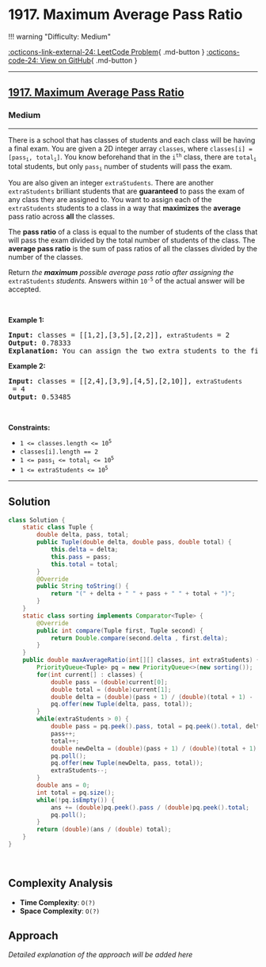 # 1917. Maximum Average Pass Ratio

!!! warning "Difficulty: Medium"

[:octicons-link-external-24: LeetCode Problem](https://leetcode.com/problems/maximum-average-pass-ratio/){ .md-button }
[:octicons-code-24: View on GitHub](https://github.com/RAJ8664/Leetcode/tree/master/1917-maximum-average-pass-ratio){ .md-button }

---

<h2><a href="https://leetcode.com/problems/maximum-average-pass-ratio">1917. Maximum Average Pass Ratio</a></h2><h3>Medium</h3><hr><p>There is a school that has classes of students and each class will be having a final exam. You are given a 2D integer array <code>classes</code>, where <code>classes[i] = [pass<sub>i</sub>, total<sub>i</sub>]</code>. You know beforehand that in the <code>i<sup>th</sup></code> class, there are <code>total<sub>i</sub></code> total students, but only <code>pass<sub>i</sub></code> number of students will pass the exam.</p>

<p>You are also given an integer <code>extraStudents</code>. There are another <code>extraStudents</code> brilliant students that are <strong>guaranteed</strong> to pass the exam of any class they are assigned to. You want to assign each of the <code>extraStudents</code> students to a class in a way that <strong>maximizes</strong> the <strong>average</strong> pass ratio across <strong>all</strong> the classes.</p>

<p>The <strong>pass ratio</strong> of a class is equal to the number of students of the class that will pass the exam divided by the total number of students of the class. The <strong>average pass ratio</strong> is the sum of pass ratios of all the classes divided by the number of the classes.</p>

<p>Return <em>the <strong>maximum</strong> possible average pass ratio after assigning the </em><code>extraStudents</code><em> students. </em>Answers within <code>10<sup>-5</sup></code> of the actual answer will be accepted.</p>

<p>&nbsp;</p>
<p><strong class="example">Example 1:</strong></p>

<pre>
<strong>Input:</strong> classes = [[1,2],[3,5],[2,2]], <code>extraStudents</code> = 2
<strong>Output:</strong> 0.78333
<strong>Explanation:</strong> You can assign the two extra students to the first class. The average pass ratio will be equal to (3/4 + 3/5 + 2/2) / 3 = 0.78333.
</pre>

<p><strong class="example">Example 2:</strong></p>

<pre>
<strong>Input:</strong> classes = [[2,4],[3,9],[4,5],[2,10]], <code>extraStudents</code> = 4
<strong>Output:</strong> 0.53485
</pre>

<p>&nbsp;</p>
<p><strong>Constraints:</strong></p>

<ul>
	<li><code>1 &lt;= classes.length &lt;= 10<sup>5</sup></code></li>
	<li><code>classes[i].length == 2</code></li>
	<li><code>1 &lt;= pass<sub>i</sub> &lt;= total<sub>i</sub> &lt;= 10<sup>5</sup></code></li>
	<li><code>1 &lt;= extraStudents &lt;= 10<sup>5</sup></code></li>
</ul>


---

## Solution

```java
class Solution {
    static class Tuple {
        double delta, pass, total;
        public Tuple(double delta, double pass, double total) {
            this.delta = delta;
            this.pass = pass;
            this.total = total;
        }
        @Override
        public String toString() {
            return "(" + delta + " " + pass + " " + total + ")";
        }
    }
    static class sorting implements Comparator<Tuple> {
        @Override
        public int compare(Tuple first, Tuple second) {
            return Double.compare(second.delta , first.delta);
        }
    }
    public double maxAverageRatio(int[][] classes, int extraStudents) {
        PriorityQueue<Tuple> pq = new PriorityQueue<>(new sorting());
        for(int current[] : classes) {
            double pass = (double)current[0];
            double total = (double)current[1];
            double delta = (double)(pass + 1) / (double)(total + 1) - (double)(pass) / (double)(total);
            pq.offer(new Tuple(delta, pass, total)); 
        }
        while(extraStudents > 0) {
            double pass = pq.peek().pass, total = pq.peek().total, delta = pq.peek().delta;
            pass++;
            total++;
            double newDelta = (double)(pass + 1) / (double)(total + 1) - (double)(pass) / (double)(total);
            pq.poll();
            pq.offer(new Tuple(newDelta, pass, total));
            extraStudents--;
        }
        double ans = 0;
        int total = pq.size();
        while(!pq.isEmpty()) {
            ans += (double)pq.peek().pass / (double)pq.peek().total;
            pq.poll();
        }
        return (double)(ans / (double) total);
    }
}

 
```

## Complexity Analysis

- **Time Complexity**: `O(?)`
- **Space Complexity**: `O(?)`

## Approach

*Detailed explanation of the approach will be added here*

